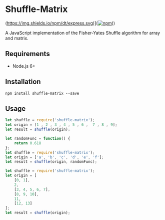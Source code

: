 # Shuffle-Matrix

(https://img.shields.io/npm/dt/express.svg)]([![npm](https://img.shields.io/npm/v/npm.svg)](https://www.npmjs.com/package/shuffle-matrix)))

A JavaScript implementation of the Fisher-Yates Shuffle algorithm for array and matrix.

## Requirements

* Node.js 6+

## Installation

`npm install shuffle-matrix --save`

## Usage

```js
let shuffle = require('shuffle-matrix');
let origin = [1 , 2 , 3 , 4 , 5 , 6 ,  7 , 8 , 9];
let result = shuffle(origin);
```

```js
let randomFunc = function() {
    return 0.618
};
let shuffle = require('shuffle-matrix');
let origin = ['a', 'b', 'c', 'd', 'e', 'f'];
let result = shuffle(origin, randomFunc);
```

```js
let shuffle = require('shuffle-matrix');
let origin = [
    [0, 1],
    2,
    [3, 4, 5, 6, 7],
    [8, 9, 10],
    11,
    [12, 13]
];
let result = shuffle(origin);
```